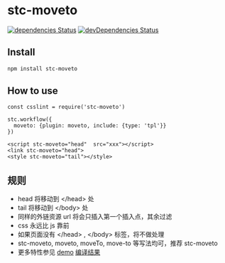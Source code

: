 # stc-moveto

<!--[![Build Status](https://travis-ci.org/stcjs/stc-moveto.svg?branch=master)](https://travis-ci.org/stcjs/stc-moveto/branches)-->
[![dependencies Status](https://david-dm.org/stcjs/stc-moveto/status.svg)](https://david-dm.org/stcjs/stc-moveto)
[![devDependencies Status](https://david-dm.org/stcjs/stc-moveto/dev-status.svg)](https://david-dm.org/stcjs/stc-moveto?type=dev)
<!--[![NPM version](https://img.shields.io/npm/v/stc-helper.svg?style=flat-square)](http://badge.fury.io/js/stc-helper)-->
<!--[![Coverage Status](https://coveralls.io/repos/github/stcjs/stc-helper/badge.svg?branch=master&v=1)](https://coveralls.io/github/stcjs/stc-helper?branch=master)-->
<!--[![codecov](https://codecov.io/gh/stcjs/stc-moveto/branch/master/graph/badge.svg)](https://codecov.io/gh/stcjs/stc-moveto)-->

## Install

```sh
npm install stc-moveto
```

## How to use

```
const csslint = require('stc-moveto')

stc.workflow({
  moveto: {plugin: moveto, include: {type: 'tpl'}}
})

```


```
<script stc-moveto="head"  src="xxx"></script>
<link stc-moveto="head">
<style stc-moveto="tail"></style>
```

## 规则
* head 将移动到 &lt;/head&gt; 处
* tail 将移动到 &lt;/body&gt;  处
* 同样的外链资源 url 将会只插入第一个插入点，其余过滤
* css 永远比 js 靠前
* 如果页面没有 &lt;/head&gt; ,  &lt;/body&gt;  标签，将不做处理
* stc-moveto, moveto, moveTo, move-to 等写法均可，推荐 stc-moveto
* 更多特性参见 [demo](misc/template/demo.html) [编译结果](misc/result.html)
